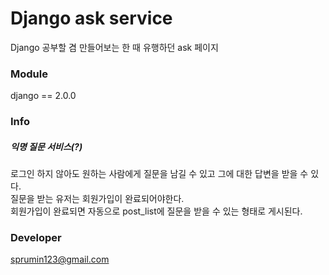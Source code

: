 # Django ask service 

Django 공부할 겸 만들어보는 한 때 유행하던 ask 페이지


### Module
django == 2.0.0


### Info

##### 익명 질문 서비스(?)

로그인 하지 않아도 원하는 사람에게 질문을 남길 수 있고 그에 대한 답변을 받을 수 있다.  
질문을 받는 유저는 회원가입이 완료되어야한다.  
회원가입이 완료되면 자동으로 post_list에 질문을 받을 수 있는 형태로 게시된다.  


### Developer
sprumin123@gmail.com
